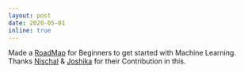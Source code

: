 ```yaml
---
layout: post
date: 2020-05-01
inline: true
---
```


Made a [RoadMap](https://piyushtiwary31.gitbook.io/ml-roadmap/) for Beginners to get started with Machine Learning. Thanks [Nischal](https://github.com/Nish-19) & [Joshika](https://github.com/joshika1087) for their Contribution in this. 